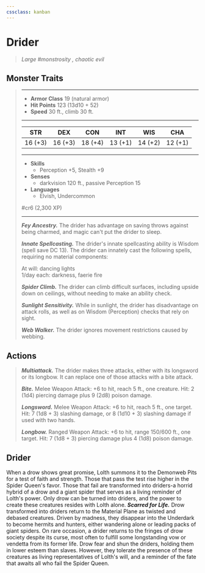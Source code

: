 ```yaml
---
cssclass: kanban
---
```


# Drider
>*Large #monstrosity , chaotic evil*
## Monster Traits
>___
>- **Armor Class** 19 (natural armor)
>- **Hit Points** 123 (13d10 + 52)
>- **Speed** 30 ft., climb 30 ft.
>___
>|STR|DEX|CON|INT|WIS|CHA|
>|:---:|:---:|:---:|:---:|:---:|:---:|
>|16 (+3)|16 (+3)|18 (+4)|13 (+1)|14 (+2)|12 (+1)|
>___
>- **Skills**
>	 - Perception +5, Stealth +9
>- **Senses**
>	 - darkvision 120 ft., passive Perception 15
>- **Languages**
>	 - Elvish, Undercommon
>
> #cr6 (2,300 XP)
>___
>***Fey Ancestry.*** The drider has advantage on saving throws against being charmed, and magic can't put the drider to sleep.  
>
>***Innate Spellcasting.*** The drider's innate spellcasting ability is Wisdom (spell save DC 13). The drider can innately cast the following spells, requiring no material components:  
>
>At will: dancing lights  
>1/day each: darkness, faerie fire  
>
>
>***Spider Climb.*** The drider can climb difficult surfaces, including upside down on ceilings, without needing to make an ability check.  
>
>***Sunlight Sensitivity.*** While in sunlight, the drider has disadvantage on attack rolls, as well as on Wisdom (Perception) checks that rely on sight.  
>
>***Web Walker.*** The drider ignores movement restrictions caused by webbing.  
>
## Actions
>***Multiattack.*** The drider makes three attacks, either with its longsword or its longbow. It can replace one of those attacks with a bite attack.  
>
>***Bite.*** Melee Weapon Attack: +6 to hit, reach 5 ft., one creature. Hit: 2 (1d4) piercing damage plus 9 (2d8) poison damage.  
>
>***Longsword.*** Melee Weapon Attack: +6 to hit, reach 5 ft., one target. Hit: 7 (1d8 + 3) slashing damage, or 8 (1d10 + 3) slashing damage if used with two hands.  
>
>***Longbow.*** Ranged Weapon Attack: +6 to hit, range 150/600 ft., one target. Hit: 7 (1d8 + 3) piercing damage plus 4 (1d8) poison damage.
## Drider
When a drow shows great promise, Lolth summons it to the Demonweb Pits for a test of faith and strength. Those that pass the test rise higher in the Spider Queen's favor. Those that fail are transformed into driders-a horrid hybrid of a drow and a giant spider that serves as a living reminder of Lolth's power. Only drow can be turned into driders, and the power to create these creatures resides with Lolth alone.
***Scarred for Life.*** Drow transformed into driders return to the Material Plane as twisted and debased creatures. Driven by madness, they disappear into the Underdark to become hermits and hunters, either wandering alone or leading packs of giant spiders.
On rare occasion, a drider returns to the fringes of drow society despite its curse, most often to fulfill some longstanding vow or vendetta from its former life. Drow fear and shun the driders, holding them in lower esteem than slaves. However, they tolerate the presence of these creatures as living representatives of Lolth's will, and a reminder of the fate that awaits all who fail the Spider Queen.